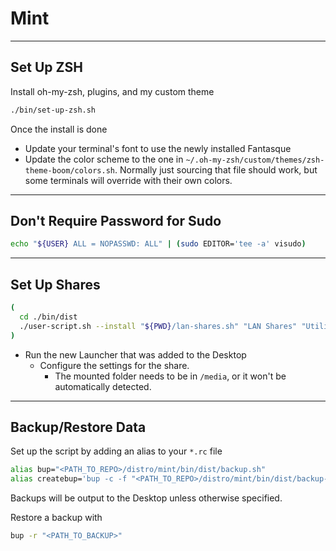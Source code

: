 # Mint
---

## Set Up ZSH

Install oh-my-zsh, plugins, and my custom theme
```sh
./bin/set-up-zsh.sh
```

Once the install is done

- Update your terminal's font to use the newly installed Fantasque
- Update the color scheme to the one in `~/.oh-my-zsh/custom/themes/zsh-theme-boom/colors.sh`. Normally just sourcing that file should work, but some terminals will override with their own colors.

---

## Don't Require Password for Sudo

```sh
echo "${USER} ALL = NOPASSWD: ALL" | (sudo EDITOR='tee -a' visudo)
```

---

## Set Up Shares

```sh
(
  cd ./bin/dist
  ./user-script.sh --install "${PWD}/lan-shares.sh" "LAN Shares" "Utility to mount or unmount network shares" "drive-multidisk" "-gui"
)
```
- Run the new Launcher that was added to the Desktop
  - Configure the settings for the share.
    - The mounted folder needs to be in `/media`, or it won't be automatically detected.

---

## Backup/Restore Data

Set up the script by adding an alias to your `*.rc` file
```sh
alias bup="<PATH_TO_REPO>/distro/mint/bin/dist/backup.sh"
alias createbup='bup -c -f "<PATH_TO_REPO>/distro/mint/bin/dist/backup-list.sh"'
```
Backups will be output to the Desktop unless otherwise specified.

Restore a backup with
```sh
bup -r "<PATH_TO_BACKUP>"
```
